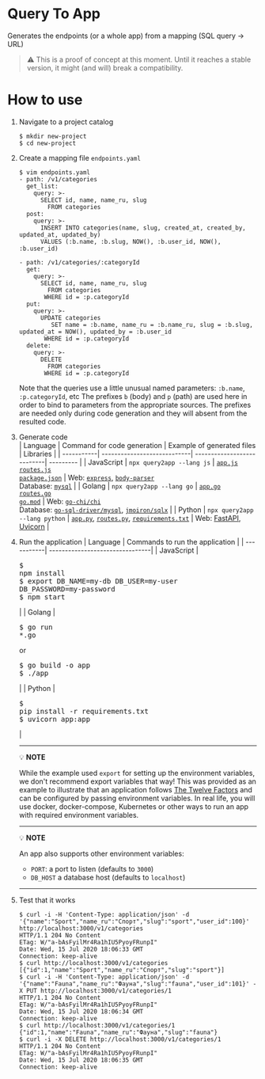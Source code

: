 # Query To App
Generates the endpoints (or a whole app) from a mapping (SQL query -> URL)

>:warning: This is a proof of concept at this moment. Until it reaches a stable version, it might (and will) break a compatibility.

# How to use

1. Navigate to a project catalog
   ```console
   $ mkdir new-project
   $ cd new-project
   ```

1. Create a mapping file `endpoints.yaml`
   ```console
   $ vim endpoints.yaml
   - path: /v1/categories
     get_list:
       query: >-
         SELECT id, name, name_ru, slug
           FROM categories
     post:
       query: >-
         INSERT INTO categories(name, slug, created_at, created_by, updated_at, updated_by)
         VALUES (:b.name, :b.slug, NOW(), :b.user_id, NOW(), :b.user_id)

   - path: /v1/categories/:categoryId
     get:
       query: >-
         SELECT id, name, name_ru, slug
           FROM categories
          WHERE id = :p.categoryId
     put:
       query: >-
         UPDATE categories
            SET name = :b.name, name_ru = :b.name_ru, slug = :b.slug, updated_at = NOW(), updated_by = :b.user_id
          WHERE id = :p.categoryId
     delete:
       query: >-
         DELETE
           FROM categories
          WHERE id = :p.categoryId
   ```
   Note that the queries use a little unusual named parameters: `:b.name`, `:p.categoryId`, etc The prefixes `b` (body) and `p` (path) are used here in order to bind to parameters from the appropriate sources. The prefixes are needed only during code generation and they will absent from the resulted code.

1. Generate code   
   | Language   | Command for code generation | Example of generated files | Libraries |
   | -----------| ----------------------------| ---------------------------| --------- |
   | JavaScript | `npx query2app --lang js`   | [`app.js`](examples/js/app.js)<br/>[`routes.js`](examples/js/routes.js)<br/>[`package.json`](examples/js/package.json) | Web: [`express`](https://www.npmjs.com/package/express), [`body-parser`](https://www.npmjs.com/package/body-parser)<br>Database: [`mysql`](https://www.npmjs.com/package/mysql) |
   | Golang     | `npx query2app --lang go`   | [`app.go`](examples/go/app.go)<br/>[`routes.go`](examples/go/routes.go)<br/>[`go.mod`](examples/go/go.mod) | Web: [`go-chi/chi`](https://github.com/go-chi/chi)<br/>Database: [`go-sql-driver/mysql`](https://github.com/go-sql-driver/mysql), [`jmoiron/sqlx`](https://github.com/jmoiron/sqlx) |
   | Python     | `npx query2app --lang python` | [`app.py`](examples/python/app.py), [`routes.py`](examples/python/routes.py), [`requirements.txt`](examples/python/requirements.txt) | Web: [FastAPI](https://github.com/tiangolo/fastapi), [Uvicorn](https://www.uvicorn.org) |

1. Run the application
   | Language   | Commands to run the application |
   | -----------| --------------------------------|
   | JavaScript | <pre>$ npm install<br/>$ export DB_NAME=my-db DB_USER=my-user DB_PASSWORD=my-password<br/>$ npm start</pre> |
   | Golang     | <pre>$ go run *.go</pre>or<pre>$ go build -o app<br/>$ ./app</pre> |
   | Python     | <pre>$ pip install -r requirements.txt<br/>$ uvicorn app:app</pre> |
   
   ---
   :bulb: **NOTE**
   
   While the example used `export` for setting up the environment variables, we don't recommend export variables that way! This was provided as an example to illustrate that an application follows [The Twelve Factors](https://12factor.net/config) and can be configured by passing environment variables. In real life, you will use docker, docker-compose, Kubernetes or other ways to run an app with required environment variables.
   
   ---
   :bulb: **NOTE**
   
   An app also supports other environment variables:
   
   * `PORT`: a port to listen (defaults to `3000`)
   * `DB_HOST` a database host (defaults to `localhost`)
   
   ---

1. Test that it works
   ```console
   $ curl -i -H 'Content-Type: application/json' -d '{"name":"Sport","name_ru":"Спорт","slug":"sport","user_id":100}' http://localhost:3000/v1/categories
   HTTP/1.1 204 No Content
   ETag: W/"a-bAsFyilMr4Ra1hIU5PyoyFRunpI"
   Date: Wed, 15 Jul 2020 18:06:33 GMT
   Connection: keep-alive
   $ curl http://localhost:3000/v1/categories
   [{"id":1,"name":"Sport","name_ru":"Спорт","slug":"sport"}]
   $ curl -i -H 'Content-Type: application/json' -d '{"name":"Fauna","name_ru":"Фауна","slug":"fauna","user_id":101}' -X PUT http://localhost:3000/v1/categories/1
   HTTP/1.1 204 No Content
   ETag: W/"a-bAsFyilMr4Ra1hIU5PyoyFRunpI"
   Date: Wed, 15 Jul 2020 18:06:34 GMT
   Connection: keep-alive
   $ curl http://localhost:3000/v1/categories/1
   {"id":1,"name":"Fauna","name_ru":"Фауна","slug":"fauna"}
   $ curl -i -X DELETE http://localhost:3000/v1/categories/1
   HTTP/1.1 204 No Content
   ETag: W/"a-bAsFyilMr4Ra1hIU5PyoyFRunpI"
   Date: Wed, 15 Jul 2020 18:06:35 GMT
   Connection: keep-alive
   ```
